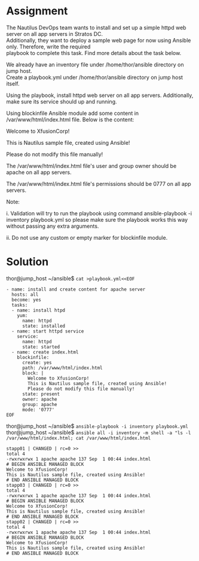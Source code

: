 # Assignment
The Nautilus DevOps team wants to install and set up a simple httpd web server on all app servers in Stratos DC.  
Additionally, they want to deploy a sample web page for now using Ansible only. Therefore, write the required  
playbook to complete this task. Find more details about the task below.

We already have an inventory file under /home/thor/ansible directory on jump host.  
Create a playbook.yml under /home/thor/ansible directory on jump host itself.

Using the playbook, install httpd web server on all app servers. Additionally, make sure its service should up and running.

Using blockinfile Ansible module add some content in /var/www/html/index.html file. Below is the content:

Welcome to XfusionCorp!

This is Nautilus sample file, created using Ansible!

Please do not modify this file manually!

The /var/www/html/index.html file's user and group owner should be apache on all app servers.

The /var/www/html/index.html file's permissions should be 0777 on all app servers.

Note:

i. Validation will try to run the playbook using command ansible-playbook -i inventory playbook.yml so please make sure the playbook works this way without passing any extra arguments.

ii. Do not use any custom or empty marker for blockinfile module.

# Solution
thor@jump_host ~/ansible$ `cat >playbook.yml<<EOF`
```
- name: install and create content for apache server
  hosts: all
  become: yes
  tasks:
  - name: install htpd
    yum:
      name: httpd
      state: installed
  - name: start httpd service
    service:
      name: httpd
      state: started
  - name: create index.html
    blockinfile:
      create: yes
      path: /var/www/html/index.html
      block: |
        Welcome to XfusionCorp!
        This is Nautilus sample file, created using Ansible!
        Please do not modify this file manually!
      state: present
      owner: apache
      group: apache
      mode: '0777'
EOF
```
thor@jump_host ~/ansible$ `ansible-playbook -i inventory playbook.yml`  
thor@jump_host ~/ansible$ `ansible all -i inventory -m shell -a "ls -l /var/www/html/index.html; cat /var/www/html/index.html`
```
stapp01 | CHANGED | rc=0 >>
total 4
-rwxrwxrwx 1 apache apache 137 Sep  1 00:44 index.html
# BEGIN ANSIBLE MANAGED BLOCK
Welcome to XfusionCorp!
This is Nautilus sample file, created using Ansible!
# END ANSIBLE MANAGED BLOCK
stapp03 | CHANGED | rc=0 >>
total 4
-rwxrwxrwx 1 apache apache 137 Sep  1 00:44 index.html
# BEGIN ANSIBLE MANAGED BLOCK
Welcome to XfusionCorp!
This is Nautilus sample file, created using Ansible!
# END ANSIBLE MANAGED BLOCK
stapp02 | CHANGED | rc=0 >>
total 4
-rwxrwxrwx 1 apache apache 137 Sep  1 00:44 index.html
# BEGIN ANSIBLE MANAGED BLOCK
Welcome to XfusionCorp!
This is Nautilus sample file, created using Ansible!
# END ANSIBLE MANAGED BLOCK
```
